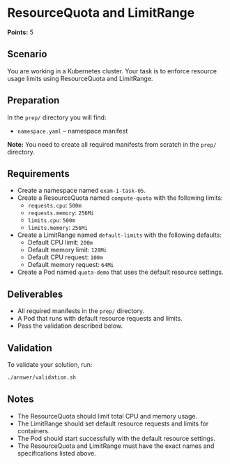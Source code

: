 # ResourceQuota and LimitRange

**Points:** 5

## Scenario
You are working in a Kubernetes cluster. Your task is to enforce resource usage limits using ResourceQuota and LimitRange.

## Preparation
In the `prep/` directory you will find:
- `namespace.yaml` – namespace manifest

**Note:** You need to create all required manifests from scratch in the `prep/` directory.

## Requirements
- Create a namespace named `exam-1-task-05`.
- Create a ResourceQuota named `compute-quota` with the following limits:
  - `requests.cpu`: `500m`
  - `requests.memory`: `256Mi`
  - `limits.cpu`: `500m`
  - `limits.memory`: `256Mi`
- Create a LimitRange named `default-limits` with the following defaults:
  - Default CPU limit: `200m`
  - Default memory limit: `128Mi`
  - Default CPU request: `100m`
  - Default memory request: `64Mi`
- Create a Pod named `quota-demo` that uses the default resource settings.

## Deliverables
- All required manifests in the `prep/` directory.
- A Pod that runs with default resource requests and limits.
- Pass the validation described below.

## Validation
To validate your solution, run:

```sh
./answer/validation.sh
```

## Notes
- The ResourceQuota should limit total CPU and memory usage.
- The LimitRange should set default resource requests and limits for containers.
- The Pod should start successfully with the default resource settings.
- The ResourceQuota and LimitRange must have the exact names and specifications listed above.